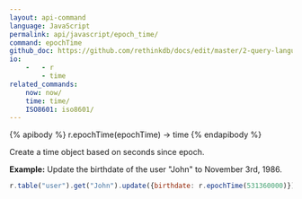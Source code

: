 ```yaml
---
layout: api-command 
language: JavaScript
permalink: api/javascript/epoch_time/
command: epochTime
github_doc: https://github.com/rethinkdb/docs/edit/master/2-query-language/api/javascript/dates-and-times/epochTime.md
io:
    -   - r
        - time
related_commands:
    now: now/
    time: time/
    ISO8601: iso8601/
---
```


{% apibody %}
r.epochTime(epochTime) &rarr; time
{% endapibody %}

Create a time object based on seconds since epoch.

__Example:__ Update the birthdate of the user "John" to November 3rd, 1986.

```js
r.table("user").get("John").update({birthdate: r.epochTime(531360000)}).run(conn, callback)
```
